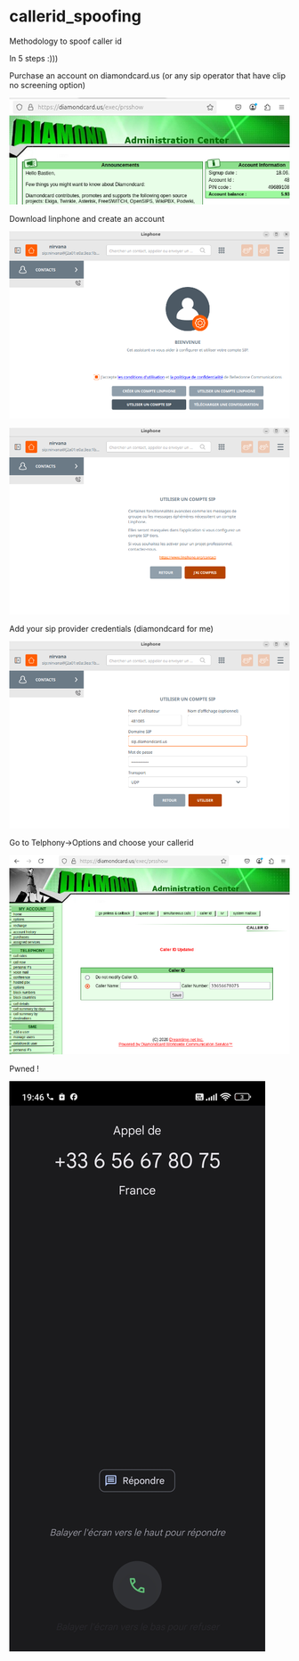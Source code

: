 # callerid_spoofing  

Methodology to spoof caller id  

In 5 steps :)))

Purchase an account on diamondcard.us (or any sip operator that have clip no screening option)  

![](1.png)  
  
Download linphone and create an account  
  
![](2.png)

![](3.png)

Add your sip provider credentials (diamondcard for me)
  
![](4.png)  
 
Go to Telphony->Options and choose your callerid  
  
![](5.png)  
   
Pwned ! 

![](done.jpg)

